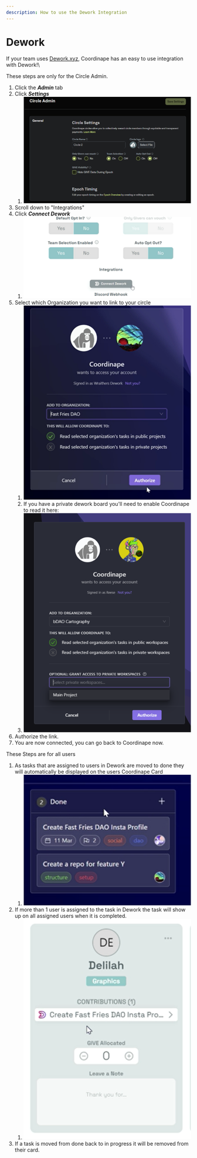 ```yaml
---
description: How to use the Dework Integration
---
```


# Dework

If your team uses [Dework.xyz](https://dework.xyz/), Coordinape has an easy to use integration with Dework!\\

These steps are only for the Circle Admin.

1. Click the _**Admin**_ tab
2. Click _**Settings**_
   1. ![](<../../.gitbook/assets/image (43).png>)
3. Scroll down to "Integrations"
4. Click _**Connect Dework**_
   1. ![](<../../.gitbook/assets/image (16) (1).png>)
5. Select which Organization you want to link to your circle
   1. ![](<../../.gitbook/assets/image (23) (1).png>)
   2. If you have a private dework board you'll need to enable Coordinape to read it here:
   3. ![](<../../.gitbook/assets/image (7) (1) (1).png>)
6. Authorize the link.
7. You are now connected, you can go back to Coordinape now.

These Steps are for all users

1. As tasks that are assigned to users in Dework are moved to done they will automatically be displayed on the users Coordinape Card
   1. ![](<../../.gitbook/assets/image (39).png>)
2. If more than 1 user is assigned to the task in Dework the task will show up on all assigned users when it is completed.
   1. ![](<../../.gitbook/assets/image (8) (1) (1).png>)
3. If a task is moved from done back to in progress it will be removed from their card.
